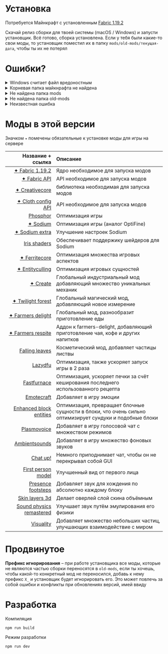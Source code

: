 Установка
===========

Потребуется Майнкрафт с установленным [Fabric 1.19.2](https://fabricmc.net/use/installer/)

Скачай релиз сборки для твоей системы (macOS / Windows) и запусти установщик. Всё готово, сборка установлена. Если у тебя были какие-то свои моды, то установщик поместил их в папку `mods/old-mods/текущая-дата`, чтобы ты их не потерял


Ошибки?
===========

<details><summary>Windows считает файл вредоностным</summary>Установщик сборки на время своей работы создаёт временную папку, где развёртывает интерпритатор своего языка, такое поведение похоже на работу некоторых вирусов, на что может жаловаться Windows. В таком случае нажми
  <code>подробнее → выполнить в любом случае</code> </details>

<details><summary>Корневая папка майкнрафта не найдена</summary>Это обработанное установщиком исключение, которое обозначает то, что у вас не установлен майнкрафт или он расположен вне стандартного системного пути</details>

<details><summary>Не найдена папка mods</summary>Это обработанное установщиком исключение, которое обозначает то, что в корневой папке майнкрафта нет папки mods, и установщик не смог создать её самостоятельно. В таком случае создай папку по пути <code>minecraft/mods</code></details>

<details><summary>Не найдена папка old-mods</summary>Это обработанное установщиком исключение, которое обозначает то, что по пути <code>minecraft/mods/old-mods</code> не обнаружена папка, и установщик не смог создать её самостоятельно. В таком случае создай папку по пути <code>minecraft/mods/old-mods</code></details>

<details><summary>Неизвестная ошибка</summary>Похоже что-то очень сильно пошло не так, лучше сообщи об этом мне</details>


Моды в этой версии
===========

Значком `✦` помечены обязательные к установке моды для игры на сервере

| Название + ссылка  | Описание  |
|-------------:|:---------------|
| [✦ Fabric 1.19.2](https://fabricmc.net/use/installer/)| Ядро необходимое для запуска модов|
| [✦ Fabric API](https://www.curseforge.com/minecraft/mc-mods/fabric-api)| API необходимое для запуска модов|
| [✦ Creativecore](https://www.curseforge.com/minecraft/mc-mods/creativecore)| библиотека необходимая для запуска модов|
| [✦ Cloth config API](https://www.curseforge.com/minecraft/mc-mods/cloth-config)| API необходимое для запуска модов|
| [Phosphor](https://www.curseforge.com/minecraft/mc-mods/phosphor)| Оптимизация игры|
| [✦ Sodium](https://www.curseforge.com/minecraft/mc-mods/sodium)| Оптимизация игры (аналог OptiFine)|
| [✦ Sodium extra](https://www.curseforge.com/minecraft/mc-mods/sodium-extra)| Улучшение настроек Sodium|
| [Iris shaders](https://www.curseforge.com/minecraft/mc-mods/irisshaders)| Обеспечивает поддержику шейдеров для Sodium|
| [✦ Ferritecore](https://www.curseforge.com/minecraft/mc-mods/ferritecore-fabric)| Оптимизация множества игровых аспектов|
| [✦ Entityculling](https://www.curseforge.com/minecraft/mc-mods/entityculling)| Оптимизация игровых сущностей|
| [✦ Сreate](https://www.curseforge.com/minecraft/mc-mods/create-fabric)| Глобальный индустриальный мод добавляющий множество уникальных механик|
| [✦ Twilight forest](https://www.curseforge.com/minecraft/mc-mods/the-twilight-forest)| Глобальный магический мод, добавляющий новое измерение|
| [✦ Farmers delight](https://www.curseforge.com/minecraft/mc-mods/farmers-delight-fabric)| Глобальный мод, разнообразит приготовление еды|
| [✦ Farmers respite](https://www.curseforge.com/minecraft/mc-mods/farmers-respite)| Аддон к farmers-delight, добавляющий приготовление чая, кофе и других напитков |
| [Falling leaves](https://www.curseforge.com/minecraft/mc-mods/falling-leaves-fabric)| Косметический мод, добавляет частицы листвы|
| [Lazydfu](https://www.curseforge.com/minecraft/mc-mods/lazydfu)| Оптимизация, также ускоряет запуск игры в 2 раза |
| [Fastfurnace](https://www.curseforge.com/minecraft/mc-mods/fast-furnace-for-fabric)| Оптимизация, ускоряет печки за счёт кеширования последнего использованного рецепта|
| [Emotecraft](https://www.curseforge.com/minecraft/mc-mods/emotecraft)| Добавляет в игру эмоции|
| [Enhanced block entities](https://www.curseforge.com/minecraft/mc-mods/enhanced-block-entities)| Оптимизация, превращает блочные сущности в блоки, что очень сильно оптимизирует сундуки и подобные блоки|
| [Plasmovoice](https://www.curseforge.com/minecraft/mc-mods/plasmo-voice)| Добавляет в игру голосовой чат с множеством режимов|
| [Ambientsounds](https://www.curseforge.com/minecraft/mc-mods/ambientsounds)| Добавляет в игру множество фоновых звуков|
| [Chat up!](https://www.curseforge.com/minecraft/mc-mods/chat-up)| Немного приподнимает чат, чтобы он не перекрывал собой GUI|
| [First person model](https://www.curseforge.com/minecraft/mc-mods/first-person-model)| Улучшенный вид от первого лица|
| [Presence footsteps](https://www.curseforge.com/minecraft/mc-mods/presence-footsteps)| Добавляет звук для хождения по абсолютно каждому блоку|
| [Skin layers 3d](https://www.curseforge.com/minecraft/mc-mods/skin-layers-3d)| Делает оверлей слой скина объёмным|
| [Sound physics remastered](https://www.curseforge.com/minecraft/mc-mods/sound-physics-remastered)| Улучшает звук путём эмулирования его физики|
| [Visuality](https://www.curseforge.com/minecraft/mc-mods/visuality)| Добавляет множество небольших частиц, улучшающих взаимодействие с миром|

Продвинутое
===========

**Префикс игнорирования** – при работе установщика все моды, которые не являются частью сборки переносятся в `old-mods`, если ты хочешь, чтобы какой-то конкретный мод не переносился, добавь к нему префикс `X_` и установщик будет игнорировать его. Это может повлечь за собой ошибки и конфликты при обновлениях версий, имей ввиду

Разработка
===========

Компиляция
```
npm run build
```

Режим разработки
```
npm run dev
```
